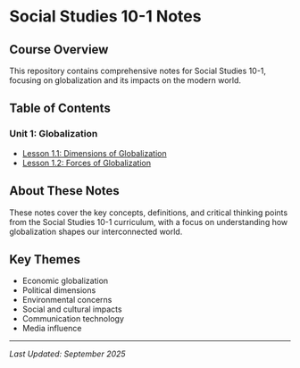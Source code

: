 # Social Studies 10-1 Notes

## Course Overview
This repository contains comprehensive notes for Social Studies 10-1, focusing on globalization and its impacts on the modern world.

## Table of Contents

### Unit 1: Globalization
- [Lesson 1.1: Dimensions of Globalization](lesson-1.1-dimensions-of-globalization.md)
- [Lesson 1.2: Forces of Globalization](lesson-1.2-forces-of-globalization.md)

## About These Notes
These notes cover the key concepts, definitions, and critical thinking points from the Social Studies 10-1 curriculum, with a focus on understanding how globalization shapes our interconnected world.

## Key Themes
- Economic globalization
- Political dimensions
- Environmental concerns
- Social and cultural impacts
- Communication technology
- Media influence

---
*Last Updated: September 2025*